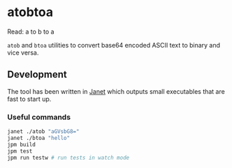 # atobtoa

Read: a to b to a

`atob` and `btoa` utilities to convert base64 encoded ASCII text to binary and vice versa.

## Development

The tool has been written in [Janet](https://janet-lang.org) which outputs small executables that are fast to start up.

### Useful commands

```sh
janet ./atob "aGVsbG8="
janet ./btoa "hello" 
jpm build
jpm test
jpm run testw # run tests in watch mode
```

